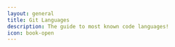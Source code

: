 ```yaml
---
layout: general
title: Git Languages
description: The guide to most known code languages!
icon: book-open
---
```

<div id="languages" class="container"></div>

<script src="/assets/js/languages.core.js"></script>
<script type="text/javascript">
languages.forEach(function(lang, i) {
    let id = lang.name.toLowerCase().replace(' ', '-');
    $('#languages').append(`
    <div id="${id}" class="card text-center bg-dark">
        <div class="card-header" style="background-color: ${lang.color}">
        </div>
        <div class="card-body">
            <h4>${lang.name}</h4>
            <p>${lang.summary}</p>
            <a href="${lang.link}" target="_blank">Read More</a>
        </div>
    </div>
    <br>
    `);
})
</script>